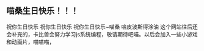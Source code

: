 ## 喵桑生日快乐！！！
   祝你生日快乐
   祝你生日快乐
   祝你生日快乐~喵桑
   哈皮波斯得涂油
   这个网站往后还会补充的，卡比兽会努力学习js系统编程，敬请期待吧喵。以后会加入一些小游戏和动画片，喵喵喵，
